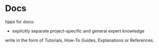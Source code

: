# Docs

tipps for docu:
- explicitly separate project-specific and general expert knowledge

write in the form of Tutorials, How-To Guides, Explanations or References.
